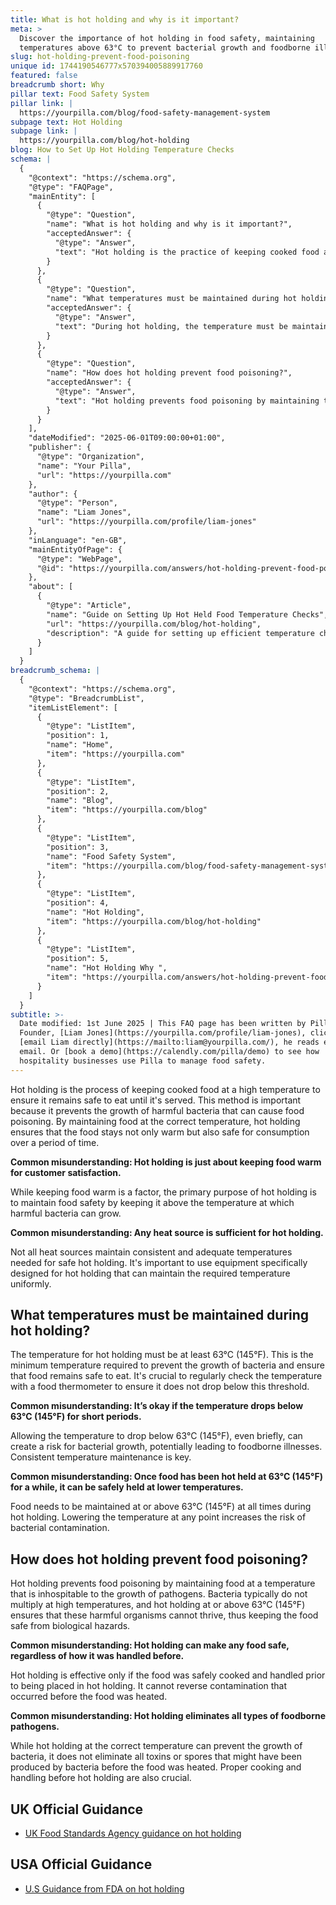 ```yaml
---
title: What is hot holding and why is it important?
meta: >
  Discover the importance of hot holding in food safety, maintaining
  temperatures above 63°C to prevent bacterial growth and foodborne illnesses.
slug: hot-holding-prevent-food-poisoning
unique id: 1744190546777x570394005889917760
featured: false
breadcrumb short: Why
pillar text: Food Safety System
pillar link: |
  https://yourpilla.com/blog/food-safety-management-system
subpage text: Hot Holding
subpage link: |
  https://yourpilla.com/blog/hot-holding
blog: How to Set Up Hot Holding Temperature Checks
schema: |
  {
    "@context": "https://schema.org",
    "@type": "FAQPage",
    "mainEntity": [
      {
        "@type": "Question",
        "name": "What is hot holding and why is it important?",
        "acceptedAnswer": {
          "@type": "Answer",
          "text": "Hot holding is the practice of keeping cooked food at a high temperature to ensure it remains safe to eat until served. It is important because it prevents the growth of harmful bacteria that might cause food poisoning, ensuring the food remains not only warm but safe for consumption."
        }
      },
      {
        "@type": "Question",
        "name": "What temperatures must be maintained during hot holding?",
        "acceptedAnswer": {
          "@type": "Answer",
          "text": "During hot holding, the temperature must be maintained at 63°C (145°F) or above. This minimum temperature is essential to prevent the growth of bacteria and ensure that the food remains safe to eat. Regular checks with a food thermometer are crucial to ensure the temperature does not drop below this threshold."
        }
      },
      {
        "@type": "Question",
        "name": "How does hot holding prevent food poisoning?",
        "acceptedAnswer": {
          "@type": "Answer",
          "text": "Hot holding prevents food poisoning by maintaining the food at a temperature that inhibits the growth of pathogens. Keeping food at or above 63°C (145°F) ensures that harmful organisms cannot thrive, thereby keeping the food safe from biological hazards."
        }
      }
    ],
    "dateModified": "2025-06-01T09:00:00+01:00",
    "publisher": {
      "@type": "Organization",
      "name": "Your Pilla",
      "url": "https://yourpilla.com"
    },
    "author": {
      "@type": "Person",
      "name": "Liam Jones",
      "url": "https://yourpilla.com/profile/liam-jones"
    },
    "inLanguage": "en-GB",
    "mainEntityOfPage": {
      "@type": "WebPage",
      "@id": "https://yourpilla.com/answers/hot-holding-prevent-food-poisoning"
    },
    "about": [
      {
        "@type": "Article",
        "name": "Guide on Setting Up Hot Held Food Temperature Checks",
        "url": "https://yourpilla.com/blog/hot-holding",
        "description": "A guide for setting up efficient temperature checks for hot held food to ensure safety and compliance in food handling."
      }
    ]
  }
breadcrumb_schema: |
  {
    "@context": "https://schema.org",
    "@type": "BreadcrumbList",
    "itemListElement": [
      {
        "@type": "ListItem",
        "position": 1,
        "name": "Home",
        "item": "https://yourpilla.com"
      },
      {
        "@type": "ListItem",
        "position": 2,
        "name": "Blog",
        "item": "https://yourpilla.com/blog"
      },
      {
        "@type": "ListItem",
        "position": 3,
        "name": "Food Safety System",
        "item": "https://yourpilla.com/blog/food-safety-management-system"
      },
      {
        "@type": "ListItem",
        "position": 4,
        "name": "Hot Holding",
        "item": "https://yourpilla.com/blog/hot-holding"
      },
      {
        "@type": "ListItem",
        "position": 5,
        "name": "Hot Holding Why ",
        "item": "https://yourpilla.com/answers/hot-holding-prevent-food-poisoning"
      }
    ]
  }
subtitle: >-
  Date modified: 1st June 2025 | This FAQ page has been written by Pilla
  Founder, [Liam Jones](https://yourpilla.com/profile/liam-jones), click to
  [email Liam directly](https://mailto:liam@yourpilla.com/), he reads every
  email. Or [book a demo](https://calendly.com/pilla/demo) to see how
  hospitality businesses use Pilla to manage food safety.
---
```

Hot holding is the process of keeping cooked food at a high temperature to ensure it remains safe to eat until it's served. This method is important because it prevents the growth of harmful bacteria that can cause food poisoning. By maintaining food at the correct temperature, hot holding ensures that the food stays not only warm but also safe for consumption over a period of time.

**Common misunderstanding: Hot holding is just about keeping food warm for customer satisfaction.**

While keeping food warm is a factor, the primary purpose of hot holding is to maintain food safety by keeping it above the temperature at which harmful bacteria can grow.

**Common misunderstanding: Any heat source is sufficient for hot holding.**

Not all heat sources maintain consistent and adequate temperatures needed for safe hot holding. It's important to use equipment specifically designed for hot holding that can maintain the required temperature uniformly.

## What temperatures must be maintained during hot holding?

The temperature for hot holding must be at least 63°C (145°F). This is the minimum temperature required to prevent the growth of bacteria and ensure that food remains safe to eat. It's crucial to regularly check the temperature with a food thermometer to ensure it does not drop below this threshold.

**Common misunderstanding: It’s okay if the temperature drops below 63°C (145°F) for short periods.**

Allowing the temperature to drop below 63°C (145°F), even briefly, can create a risk for bacterial growth, potentially leading to foodborne illnesses. Consistent temperature maintenance is key.

**Common misunderstanding: Once food has been hot held at 63°C (145°F) for a while, it can be safely held at lower temperatures.**

Food needs to be maintained at or above 63°C (145°F) at all times during hot holding. Lowering the temperature at any point increases the risk of bacterial contamination.

## How does hot holding prevent food poisoning?

Hot holding prevents food poisoning by maintaining food at a temperature that is inhospitable to the growth of pathogens. Bacteria typically do not multiply at high temperatures, and hot holding at or above 63°C (145°F) ensures that these harmful organisms cannot thrive, thus keeping the food safe from biological hazards.

**Common misunderstanding: Hot holding can make any food safe, regardless of how it was handled before.**

Hot holding is effective only if the food was safely cooked and handled prior to being placed in hot holding. It cannot reverse contamination that occurred before the food was heated.

**Common misunderstanding: Hot holding eliminates all types of foodborne pathogens.**

While hot holding at the correct temperature can prevent the growth of bacteria, it does not eliminate all toxins or spores that might have been produced by bacteria before the food was heated. Proper cooking and handling before hot holding are also crucial.

## UK Official Guidance

-   [UK Food Standards Agency guidance on hot holding](https://www.food.gov.uk/sites/default/files/media/document/hot-holding.pdf)

## USA Official Guidance

-   [U.S Guidance from FDA on hot holding](https://www.fda.gov/media/84739/download#:~:text=Hot%20foods%20should%20be%20kept,140%20%C2%B0F%20or%20warmer.&text=Use%20a%20food%20thermometer%20to,slow%20cookers%2C%20and%20warming%20trays.)

